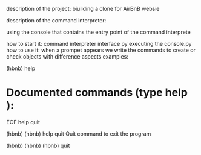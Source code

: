 description of the project:
biuilding a clone for AirBnB websie


description of the command interpreter:

using the console that contains the entry point of the command interprete

how to start it:
command interpreter interface py executing the console.py
how to use it:
when a prompet appears we write the commands to create or check objects with difference aspects
examples:

(hbnb) help

Documented commands (type help <topic>):
========================================
EOF  help  quit

(hbnb) 
(hbnb) help quit
Quit command to exit the program

(hbnb) 
(hbnb) 
(hbnb) quit 

